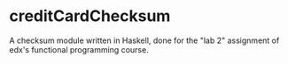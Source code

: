 # creditCardChecksum
A checksum module written in Haskell, done for the "lab 2" assignment of edx's functional programming course.
